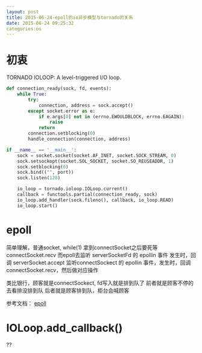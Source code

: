 ```yaml
---
layout: post
title: 2015-06-24-epoll的io异步模型与tornado的关系
date: 2015-06-24 09:25:32
categories:os
---
```

# 初衷
TORNADO IOLOOP: A level-triggered I/O loop.
```python
def connection_ready(sock, fd, events):
    while True:
        try:
            connection, address = sock.accept()
        except socket.error as e:
            if e.args[0] not in (errno.EWOULDBLOCK, errno.EAGAIN):
                raise
            return
        connection.setblocking(0)
        handle_connection(connection, address)

if __name__ == '__main__':
    sock = socket.socket(socket.AF_INET, socket.SOCK_STREAM, 0)
    sock.setsockopt(socket.SOL_SOCKET, socket.SO_REUSEADDR, 1)
    sock.setblocking(0)
    sock.bind(("", port))
    sock.listen(128)

    io_loop = tornado.ioloop.IOLoop.current()
    callback = functools.partial(connection_ready, sock)
    io_loop.add_handler(sock.fileno(), callback, io_loop.READ)
    io_loop.start()
```


# epoll
简单理解，普通socket, while(1) 拿到connectSocket之后要死等connectSocket.recv
而epoll去监听 serverSocketFd 的 epollin 事件
发生时，回调 serverSocket.accept
监听connectSockect 的 epollin 事件，发生时，回调connectSocket.recv，然后做对应操作

类比银行，顾客就是connectSockect, fd写入就是排到队了
前者就是顾客不停的去看排没排到队
后者就是顾客排到队，柜台会喊顾客

参考文档： [epoll](http://blog.csdn.net/xiajun07061225/article/details/9250579)

# IOLoop.add_callback()
??
